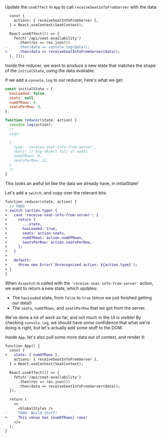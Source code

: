Update the `useEffect` in `App` to call `receiveSeatInfoFromServer` with the data:

```diff
  const {
    actions: { receiveSeatInfoFromServer },
  } = React.useContext(SeatContext);

  React.useEffect(() => {
    fetch('/api/seat-availability')
      .then(res => res.json())
-     .then(data => console.log(data));
+     .then(data => receiveSeatInfoFromServer(data));
  }, []);
```

Inside the reducer, we want to produce a new state that matches the shape of the `initialState`, using the data available.

If we add a `console.log` to our reducer, here's what we get:

```js
const initialState = {
  hasLoaded: false,
  seats: null,
  numOfRows: 0,
  seatsPerRow: 0,
};

function reducer(state, action) {
  console.log(action);
  /*
  Logs:

  {
    type: 'receive-seat-info-from-server',
    seats: // big object full of seats
    numOfRows: 8,
    seatsPerRow: 12,
  }
  */
}
```

This looks an awful lot like the data we already have, in initialState!

Let's add a `switch`, and copy over the relevant bits:

```diff
function reducer(state, action) {
- // TODO
+ switch (action.type) {
+   case 'receive-seat-info-from-server': {
+     return {
+       ...state,
+       hasLoaded: true,
+       seats: action.seats,
+       numOfRows: action.numOfRows,
+       seatsPerRow: action.seatsPerRow,
+     };
+   }
+
+   default:
+     throw new Error(`Unrecognized action: ${action.type}`);
+ }
}
```

When `dispatch` is called with the `'receive-seat-info-from-server'` action, we want to return a new state, which updates:

- The `hasLoaded` state, from `false` to `true` (since we just finished getting our data!)
- The `seats`, `numOfRows`, and `seatsPerRow` that we got from the server.

We've done a lot of work so far, and not much in the UI is visible! By checking `console.log`, we should have _some_ confidence that what we're doing is right, but let's actually add some stuff to the DOM.

Inside `App`, let's also pull some more data out of context, and render it:

```diff
function App() {
  const {
+   state: { numOfRows },
    actions: { receiveSeatInfoFromServer },
  } = React.useContext(SeatContext);

  React.useEffect(() => {
    fetch('/api/seat-availability')
      .then(res => res.json())
      .then(data => receiveSeatInfoFromServer(data));
  });

  return (
    <>
      <GlobalStyles />
-     TODO: Build stuff!
+     This venue has {numOfRows} rows!
    </>
  );
}
```
